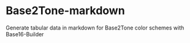 # Base2Tone-markdown
Generate tabular data in markdown for Base2Tone color schemes with Base16-Builder 
